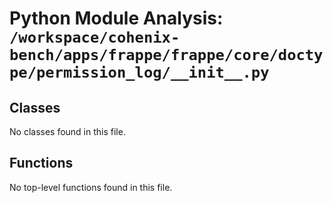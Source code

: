 # Python Module Analysis: `/workspace/cohenix-bench/apps/frappe/frappe/core/doctype/permission_log/__init__.py`

## Classes

No classes found in this file.


## Functions

No top-level functions found in this file.

